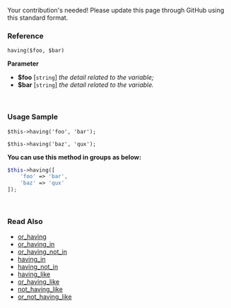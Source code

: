 Your contribution's needed!
Please update this page through GitHub using this standard format.

### Reference
`having($foo, $bar)`

**Parameter**
* **$foo** [`string`] *the detail related to the variable;*
* **$bar** [`string`] *the detail related to the variable.*

&nbsp;

### Usage Sample
`$this->having('foo', 'bar');`

`$this->having('baz', 'qux');`

**You can use this method in groups as below:**
```php
$this->having([
    'foo' => 'bar',
    'baz' => 'qux'
]);
```

&nbsp;

### Read Also
* [or_having](./or_having)
* [or_having_in](./or_having_in)
* [or_having_not_in](./or_having_not_in)
* [having_in](./having_in)
* [having_not_in](./having_not_in)
* [having_like](./having_like)
* [or_having_like](./or_having_like)
* [not_having_like](./not_having_like)
* [or_not_having_like](./or_not_having_like)
